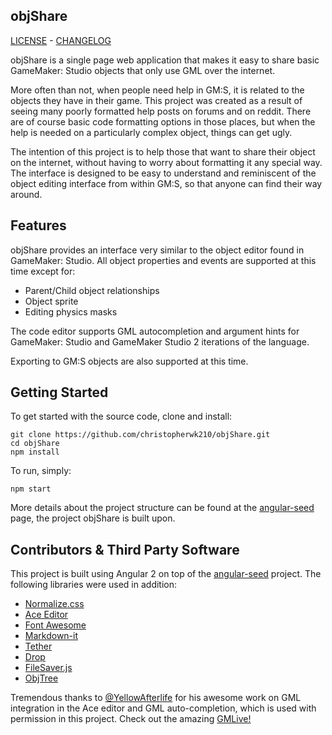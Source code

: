 objShare
---
[LICENSE](https://github.com/christopherwk210/objShare/blob/master/LICENSE) - [CHANGELOG](https://github.com/christopherwk210/objShare/blob/master/CHANGELOG.md)

objShare is a single page web application that makes it easy to share basic GameMaker: Studio objects that only use GML over the internet.

More often than not, when people need help in GM:S, it is related to the objects they have in their game. This project was created as a result of seeing many poorly formatted help posts on forums and on reddit. There are of course basic code formatting options in those places, but when the help is needed on a particularly complex object, things can get ugly.

The intention of this project is to help those that want to share their object on the internet, without having to worry about formatting it any special way. The interface is designed to be easy to understand and reminiscent of the object editing interface from within GM:S, so that anyone can find their way around.

Features
---

objShare provides an interface very similar to the object editor found in GameMaker: Studio. All object properties and events are supported at this time except for:

- Parent/Child object relationships
- Object sprite
- Editing physics masks

The code editor supports GML autocompletion and argument hints for GameMaker: Studio and GameMaker Studio 2 iterations of the language.

Exporting to GM:S objects are also supported at this time.

Getting Started
---

To get started with the source code, clone and install:

    git clone https://github.com/christopherwk210/objShare.git
    cd objShare
    npm install

To run, simply:

    npm start

More details about the project structure can be found at the [angular-seed](https://github.com/mgechev/angular-seed) page, the project objShare is built upon.

Contributors & Third Party Software
---

This project is built using Angular 2 on top of the [angular-seed](https://github.com/mgechev/angular-seed) project. The following libraries were used in addition:

 - [Normalize.css](https://necolas.github.io/normalize.css/)
 - [Ace Editor](https://ace.c9.io/#nav=about)
 - [Font Awesome](http://fontawesome.io/)
 - [Markdown-it](https://markdown-it.github.io/)
 - [Tether](http://tether.io/)
 - [Drop](http://github.hubspot.com/drop/docs/welcome/)
 - [FileSaver.js](https://eligrey.com/demos/FileSaver.js/)
 - [ObjTree](https://github.com/rranauro/ObjTree)

Tremendous thanks to [@YellowAfterlife](https://twitter.com/YellowAfterlife) for his awesome work on GML integration in the Ace editor and GML auto-completion, which is used with permission in this project. Check out the amazing [GMLive!](yal.cc/r/gml/)
